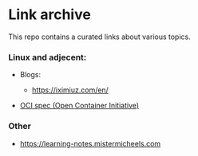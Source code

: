 # Link archive

This repo contains a curated links about various topics.

### Linux and adjecent:

- Blogs:

  - https://iximiuz.com/en/

- [OCI spec (Open Container Initiative)](https://github.com/opencontainers/runtime-spec/blob/main/spec.md)

### Other

- https://learning-notes.mistermicheels.com
